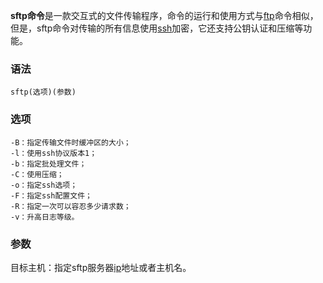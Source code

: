**sftp命令**是一款交互式的文件传输程序，命令的运行和使用方式与[ftp](https://philipding.github.io/linux-command/ftp "ftp命令")命令相似，但是，sftp命令对传输的所有信息使用[ssh](https://philipding.github.io/linux-command/ssh "ssh命令")加密，它还支持公钥认证和压缩等功能。

### 语法  

```
sftp(选项)(参数)
```

### 选项  

```
-B：指定传输文件时缓冲区的大小；
-l：使用ssh协议版本1；
-b：指定批处理文件；
-C：使用压缩；
-o：指定ssh选项；
-F：指定ssh配置文件；
-R：指定一次可以容忍多少请求数；
-v：升高日志等级。
```

### 参数  

目标主机：指定sftp服务器[ip](https://philipding.github.io/linux-command/ip "ip命令")地址或者主机名。